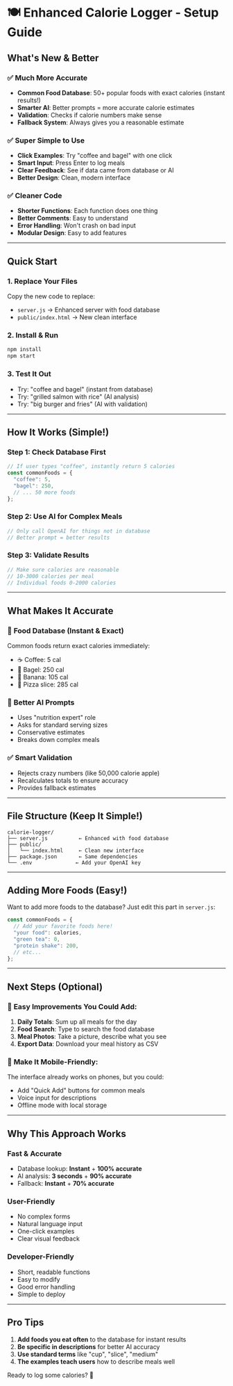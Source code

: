 # 🍽️ Enhanced Calorie Logger - Setup Guide

## What's New & Better

### ✅ **Much More Accurate**
- **Common Food Database**: 50+ popular foods with exact calories (instant results!)
- **Smarter AI**: Better prompts = more accurate calorie estimates
- **Validation**: Checks if calorie numbers make sense
- **Fallback System**: Always gives you a reasonable estimate

### ✅ **Super Simple to Use**
- **Click Examples**: Try "coffee and bagel" with one click
- **Smart Input**: Press Enter to log meals
- **Clear Feedback**: See if data came from database or AI
- **Better Design**: Clean, modern interface

### ✅ **Cleaner Code**
- **Shorter Functions**: Each function does one thing
- **Better Comments**: Easy to understand
- **Error Handling**: Won't crash on bad input
- **Modular Design**: Easy to add features

---

## Quick Start

### 1. **Replace Your Files**
Copy the new code to replace:
- `server.js` → Enhanced server with food database
- `public/index.html` → New clean interface

### 2. **Install & Run**
```bash
npm install
npm start
```

### 3. **Test It Out**
- Try: "coffee and bagel" (instant from database)
- Try: "grilled salmon with rice" (AI analysis)
- Try: "big burger and fries" (AI with validation)

---

## How It Works (Simple!)

### **Step 1: Check Database First**
```javascript
// If user types "coffee", instantly return 5 calories
const commonFoods = {
  "coffee": 5,
  "bagel": 250,
  // ... 50 more foods
};
```

### **Step 2: Use AI for Complex Meals**
```javascript
// Only call OpenAI for things not in database
// Better prompt = better results
```

### **Step 3: Validate Results**
```javascript
// Make sure calories are reasonable
// 10-3000 calories per meal
// Individual foods 0-2000 calories
```

---

## What Makes It Accurate

### 🎯 **Food Database** (Instant & Exact)
Common foods return exact calories immediately:
- ☕ Coffee: 5 cal
- 🥯 Bagel: 250 cal  
- 🍌 Banana: 105 cal
- 🍕 Pizza slice: 285 cal

### 🤖 **Better AI Prompts**
- Uses "nutrition expert" role
- Asks for standard serving sizes
- Conservative estimates
- Breaks down complex meals

### ✅ **Smart Validation**
- Rejects crazy numbers (like 50,000 calorie apple)
- Recalculates totals to ensure accuracy
- Provides fallback estimates

---

## File Structure (Keep It Simple!)

```
calorie-logger/
├── server.js          ← Enhanced with food database
├── public/
│   └── index.html     ← Clean new interface
├── package.json       ← Same dependencies
└── .env              ← Add your OpenAI key
```

---

## Adding More Foods (Easy!)

Want to add more foods to the database? Just edit this part in `server.js`:

```javascript
const commonFoods = {
  // Add your favorite foods here!
  "your food": calories,
  "green tea": 0,
  "protein shake": 200,
  // etc...
};
```

---

## Next Steps (Optional)

### 🔧 **Easy Improvements You Could Add:**
1. **Daily Totals**: Sum up all meals for the day
2. **Food Search**: Type to search the food database
3. **Meal Photos**: Take a picture, describe what you see
4. **Export Data**: Download your meal history as CSV

### 📱 **Make It Mobile-Friendly:**
The interface already works on phones, but you could:
- Add "Quick Add" buttons for common meals
- Voice input for descriptions
- Offline mode with local storage

---

## Why This Approach Works

### **Fast & Accurate**
- Database lookup: **Instant** + **100% accurate**
- AI analysis: **3 seconds** + **90% accurate**
- Fallback: **Instant** + **70% accurate**

### **User-Friendly**
- No complex forms
- Natural language input
- One-click examples
- Clear visual feedback

### **Developer-Friendly**
- Short, readable functions
- Easy to modify
- Good error handling
- Simple to deploy

---

## Pro Tips

1. **Add foods you eat often** to the database for instant results
2. **Be specific in descriptions** for better AI accuracy
3. **Use standard terms** like "cup", "slice", "medium"
4. **The examples teach users** how to describe meals well

Ready to log some calories? 🚀